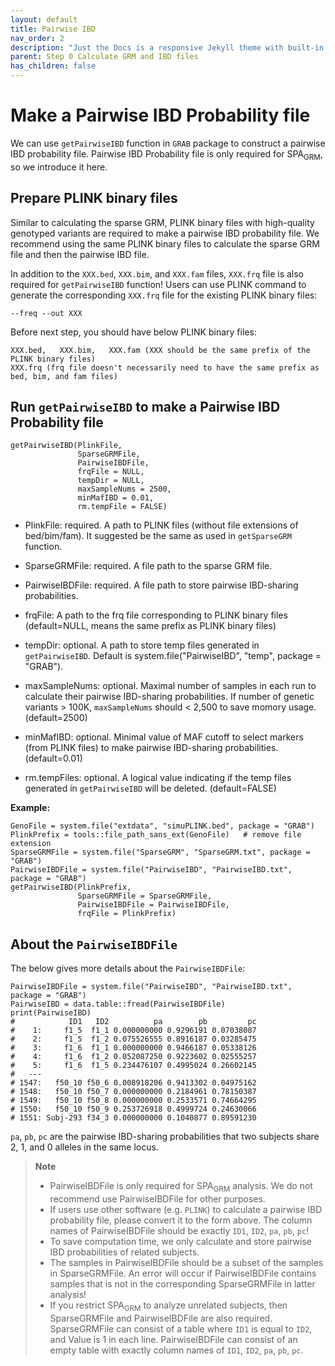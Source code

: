 ```yaml
---
layout: default
title: Pairwise IBD
nav_order: 2
description: "Just the Docs is a responsive Jekyll theme with built-in search that is easily customizable and hosted on GitHub Pages."
parent: Step 0 Calculate GRM and IBD files
has_children: false
---
```


# Make a Pairwise IBD Probability file

We can use  `getPairwiseIBD` function in `GRAB` package to construct a pairwise IBD probability file. Pairwise IBD Probability file is only required for SPA<sub>GRM</sub>, so we introduce it here.

## Prepare PLINK binary files

Similar to calculating the sparse GRM, PLINK binary files with high-quality genotyped variants are required to make a pairwise IBD probability file. We recommend using the same PLINK binary files to calculate the sparse GRM file and then the pairwise IBD file.

In addition to the `XXX.bed`, `XXX.bim`, and `XXX.fam` files, `XXX.frq` file is also required for `getPairwiseIBD` function! Users can use PLINK command to generate the corresponding `XXX.frq` file for the existing PLINK binary files:

```
--freq --out XXX
```

Before next step, you should have below PLINK binary files:
```
XXX.bed,   XXX.bim,   XXX.fam (XXX should be the same prefix of the PLINK binary files)
XXX.frq (frq file doesn't necessarily need to have the same prefix as bed, bim, and fam files)
```

## Run `getPairwiseIBD` to make a Pairwise IBD Probability file

```
getPairwiseIBD(PlinkFile,
               SparseGRMFile,
               PairwiseIBDFile,
               frqFile = NULL,
               tempDir = NULL,
               maxSampleNums = 2500,
               minMafIBD = 0.01,
               rm.tempFile = FALSE)
```

- PlinkFile: required. A path to PLINK files (without file extensions of bed/bim/fam). It suggested be the same as used in `getSparseGRM` function.

- SparseGRMFile: required. A file path to the sparse GRM file.

- PairwiseIBDFile: required. A file path to store pairwise IBD-sharing probabilities.

- frqFile: A path to the frq file corresponding to PLINK binary files (default=NULL, means the same prefix as PLINK binary files)

- tempDir: optional. A path to store temp files generated in `getPairwiseIBD`. Default is system.file("PairwiseIBD", "temp", package = "GRAB").

- maxSampleNums: optional. Maximal number of samples in each run to calculate their pairwise IBD-sharing probabilities. If number of genetic variants > 100K, `maxSampleNums` should < 2,500 to save momory usage. (default=2500)

- minMafIBD: optional. Minimal value of MAF cutoff to select markers (from PLINK files) to make pairwise IBD-sharing probabilities. (default=0.01)

- rm.tempFiles: optional. A logical value indicating if the temp files generated in `getPairwiseIBD` will be deleted. (default=FALSE)

**Example:**

```
GenoFile = system.file("extdata", "simuPLINK.bed", package = "GRAB")
PlinkPrefix = tools::file_path_sans_ext(GenoFile)   # remove file extension
SparseGRMFile = system.file("SparseGRM", "SparseGRM.txt", package = "GRAB")
PairwiseIBDFile = system.file("PairwiseIBD", "PairwiseIBD.txt", package = "GRAB")
getPairwiseIBD(PlinkPrefix, 
               SparseGRMFile = SparseGRMFile,
               PairwiseIBDFile = PairwiseIBDFile,
               frqFile = PlinkPrefix)
```

## About the `PairwiseIBDFile`

The below gives more details about the `PairwiseIBDFile`:

```
PairwiseIBDFile = system.file("PairwiseIBD", "PairwiseIBD.txt", package = "GRAB")
PairwiseIBD = data.table::fread(PairwiseIBDFile)
print(PairwiseIBD)
#            ID1   ID2          pa        pb         pc
#    1:     f1_5  f1_1 0.000000000 0.9296191 0.07038087
#    2:     f1_5  f1_2 0.075526555 0.8916187 0.03285475
#    3:     f1_6  f1_1 0.000000000 0.9466187 0.05338126
#    4:     f1_6  f1_2 0.052087250 0.9223602 0.02555257
#    5:     f1_6  f1_5 0.234476107 0.4995024 0.26602145
#   ---                                                
# 1547:   f50_10 f50_6 0.008918206 0.9413302 0.04975162
# 1548:   f50_10 f50_7 0.000000000 0.2184961 0.78150387
# 1549:   f50_10 f50_8 0.000000000 0.2533571 0.74664295
# 1550:   f50_10 f50_9 0.253726918 0.4999724 0.24630066
# 1551: Subj-293 f34_3 0.000000000 0.1040877 0.89591230
```

`pa`, `pb`, `pc` are the pairwise IBD-sharing probabilities that two subjects share 2, 1, and 0 alleles in the same locus.

> **Note**  
> - PairwiseIBDFile is only required for SPA<sub>GRM</sub> analysis. We do not recommend use PairwiseIBDFile for other purposes.
> - If users use other software (e.g. `PLINK`) to calculate a pairwise IBD probability file, please convert it to the form above. The column names of PairwiseIBDFile should be exactly `ID1`, `ID2`, `pa`, `pb`, `pc`!  
> - To save computation time, we only calculate and store pairwise IBD probabilities of related subjects.  
> - The samples in PairwiseIBDFile should be a subset of the samples in SparseGRMFile. An error will occur if PairwiseIBDFile contains samples that is not in the corresponding SparseGRMFile in latter analysis!  
> - If you restrict SPA<sub>GRM</sub> to analyze unrelated subjects, then SparseGRMFile and PairwiseIBDFile are also required. SparseGRMFile can consist of a table where `ID1` is equal to `ID2`, and Value is 1 in each line. PairwiseIBDFile can consist of an empty table with exactly column names of `ID1`, `ID2`, `pa`, `pb`, `pc`.